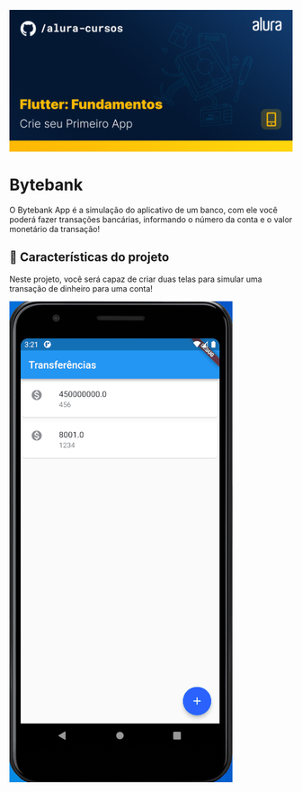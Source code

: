 ![Thumbnail GitHub](https://raw.githubusercontent.com/Kakomo/readme-template/main/Readme-%20Flutter%20Fundamentos.png)

# Bytebank

O Bytebank App é a simulação do aplicativo de um banco, com ele você poderá fazer transações bancárias, informando o número da conta e o valor monetário da transação!

## 🔨 Características do projeto

Neste projeto, você será capaz de criar duas telas para simular uma transação de dinheiro para uma conta!

![](https://raw.githubusercontent.com/Kakomo/readme-template/main/Flutter%20Fundamentos%20Projeto.gif)
